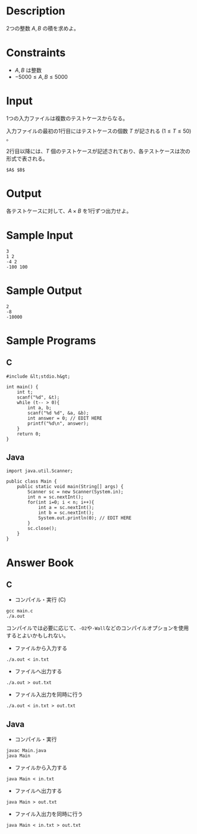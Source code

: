 # Description

2つの整数 $A, B$ の積を求めよ。

# Constraints

* $A, B$ は整数
* $-5000 \leq A, B \leq 5000$

# Input
1つの入力ファイルは複数のテストケースからなる。

入力ファイルの最初の1行目にはテストケースの個数 $T$ が記される $(1 \leq T \leq 50)$ 。

2行目以降には、$T$ 個のテストケースが記述されており、各テストケースは次の形式で表される。

```
$A$ $B$
```

# Output
各テストケースに対して、$A \times B$ を1行ずつ出力せよ。

# Sample Input
```
3
1 2
-4 2
-100 100
```

# Sample Output
```
2
-8
-10000
```

# Sample Programs

## C

```
#include &lt;stdio.h&gt;

int main() {
    int t;
    scanf("%d", &t);
    while (t-- > 0){
        int a, b;
        scanf("%d %d", &a, &b);
        int answer = 0; // EDIT HERE
        printf("%d\n", answer);
    }
    return 0;
}
```

## Java

```
import java.util.Scanner;

public class Main {
    public static void main(String[] args) {
        Scanner sc = new Scanner(System.in);
        int n = sc.nextInt();
        for(int i=0; i < n; i++){
            int a = sc.nextInt();
            int b = sc.nextInt();
            System.out.println(0); // EDIT HERE
        }
        sc.close();
    }
}
```

# Answer Book

## C

* コンパイル・実行 (C)

```
gcc main.c
./a.out
```

コンパイルでは必要に応じて、``-O2``や``-Wall``などのコンパイルオプションを使用するとよいかもしれない。

* ファイルから入力する

```
./a.out < in.txt
```

* ファイルへ出力する

```
./a.out > out.txt
```

* ファイル入出力を同時に行う

```
./a.out < in.txt > out.txt
```

## Java

* コンパイル・実行

```
javac Main.java
java Main
```

* ファイルから入力する

```
java Main < in.txt
```

* ファイルへ出力する

```
java Main > out.txt
```

* ファイル入出力を同時に行う

```
java Main < in.txt > out.txt
```

